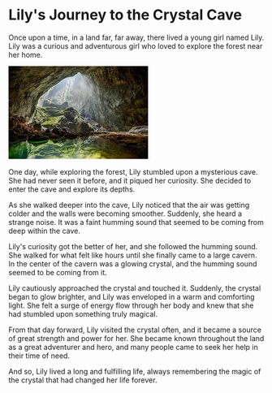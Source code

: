 # Lily's Journey to the Crystal Cave

Once upon a time, in a land far, far away, there lived a young girl named Lily. Lily was a curious and adventurous girl who loved to explore the forest near her home.

![caves](cave.jfif)

One day, while exploring the forest, Lily stumbled upon a mysterious cave. She had never seen it before, and it piqued her curiosity. She decided to enter the cave and explore its depths.

As she walked deeper into the cave, Lily noticed that the air was getting colder and the walls were becoming smoother. Suddenly, she heard a strange noise. It was a faint humming sound that seemed to be coming from deep within the cave.

Lily's curiosity got the better of her, and she followed the humming sound. She walked for what felt like hours until she finally came to a large cavern. In the center of the cavern was a glowing crystal, and the humming sound seemed to be coming from it.

Lily cautiously approached the crystal and touched it. Suddenly, the crystal began to glow brighter, and Lily was enveloped in a warm and comforting light. She felt a surge of energy flow through her body and knew that she had stumbled upon something truly magical.

From that day forward, Lily visited the crystal often, and it became a source of great strength and power for her. She became known throughout the land as a great adventurer and hero, and many people came to seek her help in their time of need.

And so, Lily lived a long and fulfilling life, always remembering the magic of the crystal that had changed her life forever.